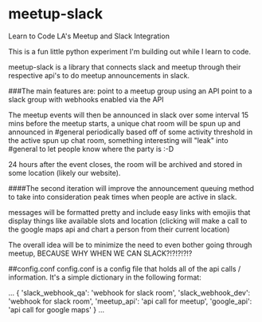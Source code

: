 # meetup-slack
Learn to Code LA's Meetup and Slack Integration

This is a fun little python experiment I'm building out while I learn to code.

meetup-slack is a library that connects slack and meetup through their respective api's to do meetup announcements in slack.

###The main features are:
point to a meetup group using an API
point to a slack group with webhooks enabled via the API

The meetup events will then be announced in slack over some interval
15 mins before the meetup starts, a unique chat room will be spun up and announced in #general
periodically based off of some activity threshold in the active spun up chat room, something interesting will "leak" into #general to let people know where the party is :-D

24 hours after the event closes, the room will be archived and stored in some location (likely our website).

####The second iteration will improve the announcement queuing method to take into consideration peak times when people are active in slack.

messages will be formatted pretty and include easy links with emojiis that display things like available slots and location (clicking will make a call to the google maps api and chart a person from their current location)

The overall idea will be to minimize the need to even bother going through meetup, BECAUSE WHY WHEN WE CAN SLACK?!?!?!?!?


##config.conf
config.conf is a config file that holds all of the api calls / information.  It's a simple dictionary in the following format:

...
{
	'slack_webhook_qa': 'webhook for slack room',
        'slack_webhook_dev': 'webhook for slack room',
        'meetup_api': 'api call for meetup',
        'google_api': 'api call for google maps'
}
...